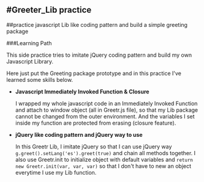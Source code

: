#Greeter_Lib practice
------
##practice javascript Lib like coding pattern and build a simple greeting package

###Learning Path

This side practice tries to imitate jQuery coding pattern and build my own Javascript Library.

Here just put the Greeting package prototype and in this practice I've learned some skills below.

* **Javascript Immediately Invoked Function & Closure**

   I wrapped my whole javascript code in an Immediately Invoked Function and attach to window object (all in Greetr.js file), so that my Lib package cannot be changed from the outer environment. And the variables I set inside my function are protected from erasing (closure feature).

* **jQuery like coding pattern and jQuery way to use**

   In this Greetr Lib, I imitate jQuery so that I can use jQuery way ``g.greet().setLang('es').greet(true)`` and chain all methods together. I also use Greetr.init to initialize object with default variables and ``return new Greetr.init(var, var, var)`` so that I don't have to new an object everytime I use my Lib function. 
